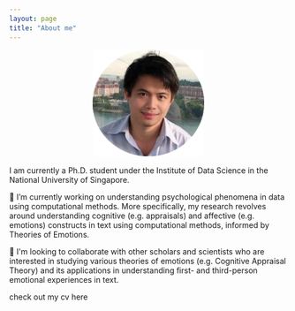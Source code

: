 ```yaml
---
layout: page
title: "About me"
---
```





<div style="text-align: center;">
    <img width="40%" src="/img/pic.png">
</div>

I am currently a Ph.D. student under the Institute of Data Science in the National University of Singapore.

🔭 I’m currently working on understanding psychological phenomena in data using computational methods. More specifically, my research revolves around understanding cognitive (e.g. appraisals) and affective (e.g. emotions) constructs in text using computational methods, informed by Theories of Emotions.

👯 I'm looking to collaborate with other scholars and scientists who are interested in studying various theories of emotions (e.g. Cognitive Appraisal Theory) and its applications in understanding first- and third-person emotional experiences in text.

check out my cv here
<object data="gerard_cv.pdf" width="1000" height="1000" type='application/pdf'/>
